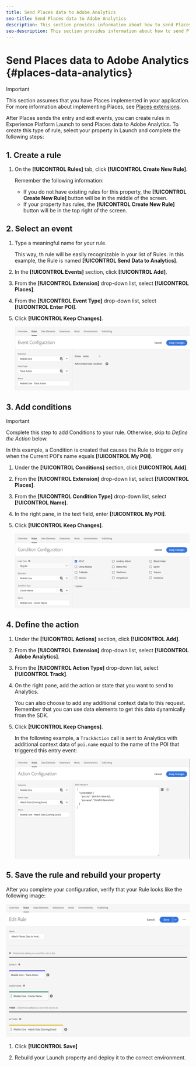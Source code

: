 ```yaml
---
title: Send Places data to Adobe Analytics
seo-title: Send Places data to Adobe Analytics
description: This section provides information about how to send Places data to Analytics.
seo-description: This section provides information about how to send Places data to Analytics. 
---
```


# Send Places data to Adobe Analytics {#places-data-analytics}


>[!IMPORTANT]
>
>This section assumes that you have Places implemented in your application. For more information about implementing Places, see [Places extensions](/help/places-ext-aep-sdks/places-extension/places-extension.md).

After Places sends the entry and exit events, you can create rules in Experience Platform Launch to send Places data to Adobe Analytics. To create this type of rule, select your property in Launch and complete the following steps:

## 1. Create a rule

1. On the **[!UICONTROL Rules]** tab, click **[!UICONTROL Create New Rule]**.

    Remember the following information:

    * If you do not have existing rules for this property, the **[!UICONTROL Create New Rule]** button will be in the middle of the screen.
    * If your property has rules, the **[!UICONTROL Create New Rule]** button will be in the top right of the screen.

## 2. Select an event

1. Type a meaningful name for your rule.

    This way, th rule will be easily recognizable in your list of Rules. In this example, the Rule is named **[!UICONTROL Send Data to Analytics]**.

2. In the **[!UICONTROL Events]** section, click **[!UICONTROL Add]**.

3. From the **[!UICONTROL Extension]** drop-down list, select **[!UICONTROL Places]**.

4. From the **[!UICONTROL Event Type]** drop-down list, select **[!UICONTROL Enter POI]**.

5. Click **[!UICONTROL Keep Changes]**.

   !["select an event"](/help/assets/ad-setEvent_use-analytics-data.png)


## 3. Add conditions

>[!IMPORTANT]
>
>Complete this step to add Conditions to your rule. Otherwise, skip to *Define the Action* below.

In this example, a Condition is created that causes the Rule to trigger only when the Current POI's name equals **[!UICONTROL My POI]**.

1. Under the **[!UICONTROL Conditions]** section, click **[!UICONTROL Add]**.

2. From the **[!UICONTROL Extension]** drop-down list, select **[!UICONTROL Places]**.

3. From the **[!UICONTROL Condition Type]** drop-down list, select **[!UICONTROL Name]**.

4. In the right pane, in the text field, enter **[!UICONTROL My POI]**.

5. Click **[!UICONTROL Keep Changes]**.

   !["set a condition"](/help/assets/ad-setCondition_use-analytics-data.png)


## 4. Define the action

1. Under the **[!UICONTROL Actions]** section, click **[!UICONTROL Add]**.

2. From the **[!UICONTROL Extension]** drop-down list, select **[!UICONTROL Adobe Analytics]**.  

3. From the **[!UICONTROL Action Type]** drop-down list, select **[!UICONTROL Track]**.

4. On the right pane, add the action or state that you want to send to Analytics. 

    You can also choose to add any additional context data to this request. Remember that you can use data elements to get this data dynamically from the SDK.

5. Click **[!UICONTROL Keep Changes]**.

    In the following example, a `TrackAction` call is sent to Analytics with additional context data of `poi.name` equal to the name of the POI that triggered this entry event:

    !["set an action"](/help/assets/ad-setAction_use-analytics-data.png)

## 5. Save the rule and rebuild your property

After you complete your configuration, verify that your Rule looks like the following image:

!["rule is created"](/help/assets/ad-ruleComplete_use-analytics-data.png)

1. Click **[!UICONTROL Save]**

2. Rebuild your Launch property and deploy it to the correct environment.

